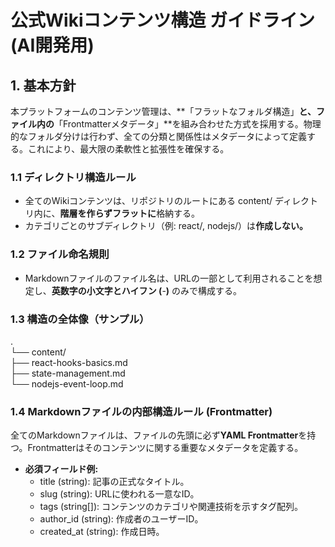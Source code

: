 # **公式Wikiコンテンツ構造 ガイドライン (AI開発用)**

## **1\. 基本方針**

本プラットフォームのコンテンツ管理は、\*\*「フラットなフォルダ構造」**と、ファイル内の**「Frontmatterメタデータ」\*\*を組み合わせた方式を採用する。物理的なフォルダ分けは行わず、全ての分類と関係性はメタデータによって定義する。これにより、最大限の柔軟性と拡張性を確保する。

### **1.1 ディレクトリ構造ルール**

* 全てのWikiコンテンツは、リポジトリのルートにある content/ ディレクトリ内に、**階層を作らずフラットに**格納する。  
* カテゴリごとのサブディレクトリ（例: react/, nodejs/）は**作成しない。**

### **1.2 ファイル命名規則**

* Markdownファイルのファイル名は、URLの一部として利用されることを想定し、**英数字の小文字とハイフン (**\-**)** のみで構成する。

### **1.3 構造の全体像（サンプル）**

.  
└── content/  
    ├── react-hooks-basics.md  
    ├── state-management.md  
    └── nodejs-event-loop.md

### **1.4 Markdownファイルの内部構造ルール (Frontmatter)**

全てのMarkdownファイルは、ファイルの先頭に必ず**YAML Frontmatter**を持つ。Frontmatterはそのコンテンツに関する重要なメタデータを定義する。

* **必須フィールド例:**  
  * title (string): 記事の正式なタイトル。  
  * slug (string): URLに使われる一意なID。  
  * tags (string\[\]): コンテンツのカテゴリや関連技術を示すタグ配列。  
  * author\_id (string): 作成者のユーザーID。  
  * created\_at (string): 作成日時。